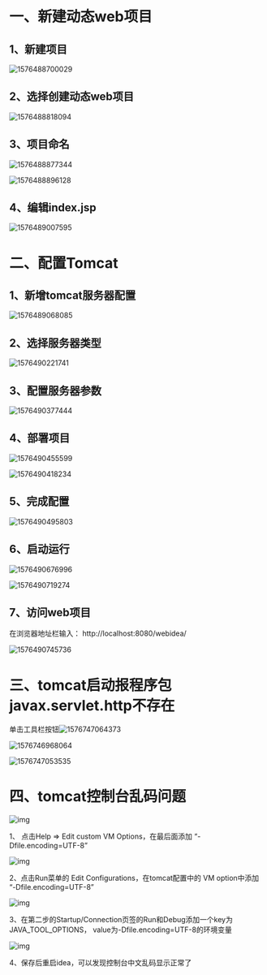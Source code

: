 # 一、新建动态web项目

## 1、新建项目

![1576488700029](imgs/1576488700029.png)

## 2、选择创建动态web项目

![1576488818094](imgs/1576488818094.png)

## 3、项目命名

![1576488877344](imgs/1576488877344.png)

![1576488896128](imgs/1576488896128.png)

## 4、编辑index.jsp

![1576489007595](imgs/1576489007595.png)

# 二、配置Tomcat

## 1、新增tomcat服务器配置

![1576489068085](imgs/1576489068085.png)

## 2、选择服务器类型

![1576490221741](imgs/1576490221741.png)

## 3、配置服务器参数

![1576490377444](imgs/1576490377444.png)

## 4、部署项目

![1576490455599](imgs/1576490455599.png)

![1576490418234](imgs/1576490418234.png)

## 5、完成配置

![1576490495803](imgs/1576490495803.png)

## 6、启动运行

![1576490676996](imgs/1576490676996.png)

![1576490719274](imgs/1576490719274.png)

## 7、访问web项目

在浏览器地址栏输入： http://localhost:8080/webidea/ 

![1576490745736](imgs/1576490745736.png)

# 三、tomcat启动报程序包javax.servlet.http不存在

单击工具栏按钮![1576747064373](imgs/1576747064373.png)

![1576746968064](imgs/1576746968064.png)

![1576747053535](imgs/1576747053535.png)



# 四、tomcat控制台乱码问题

![img](imgs/wps1.jpg)

1、 点击Help => Edit custom VM Options，在最后面添加 “-Dfile.encoding=UTF-8”

![img](imgs/wps2.jpg)

2、点击Run菜单的 Edit Configurations，在tomcat配置中的 VM option中添加 “-Dfile.encoding=UTF-8”

![img](imgs/wps3.jpg)

3、在第二步的Startup/Connection页签的Run和Debug添加一个key为JAVA_TOOL_OPTIONS， value为-Dfile.encoding=UTF-8的环境变量

![img](imgs/wps4.jpg)

4、保存后重启idea，可以发现控制台中文乱码显示正常了

